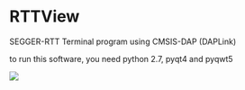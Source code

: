 # RTTView
SEGGER-RTT Terminal program using CMSIS-DAP (DAPLink)

to run this software, you need python 2.7, pyqt4 and pyqwt5

![](https://github.com/XIVN1987/RTTView/blob/master/RTTView.png)
